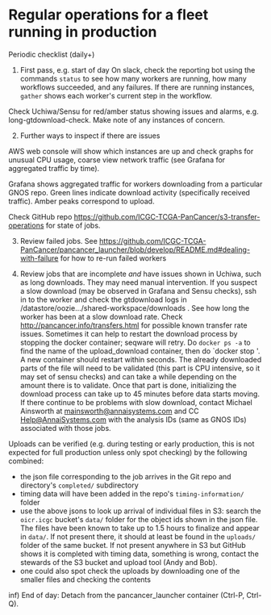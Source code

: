 # Regular operations for a fleet running in production

Periodic checklist (daily+)

1) First pass, e.g. start of day
On slack, check the reporting bot using the commands `status` to see how many workers are running, how many workflows succeeded, and any failures. If there are running instances, `gather` shows each worker's current step in the workflow.

Check Uchiwa/Sensu for red/amber status showing issues and alarms, e.g. long-gtdownload-check. Make note of any instances of concern.


2) Further ways to inspect if there are issues

AWS web console will show which instances are up and check graphs for unusual CPU usage, coarse view network traffic (see Grafana for aggregated traffic by time).

Grafana shows aggregated traffic for workers downloading from a particular GNOS repo. Green lines indicate download activity (specifically received traffic). Amber peaks correspond to upload.

Check GitHub repo https://github.com/ICGC-TCGA-PanCancer/s3-transfer-operations for state of jobs.

3) Review failed jobs. See https://github.com/ICGC-TCGA-PanCancer/pancancer_launcher/blob/develop/README.md#dealing-with-failure for how to re-run failed workers

4) Review jobs that are incomplete *and* have issues shown in Uchiwa, such as long downloads. They may need manual intervention. If you suspect a slow download (may be observed in Grafana and Sensu checks), ssh in to the worker and check the gtdownload logs in /datastore/oozie.../shared-workspace/downloads . See how long the worker has been at a slow download rate.
   Check http://pancancer.info/transfers.html for possible known transfer rate issues.
   Sometimes it can help to restart the download process by stopping the docker container; seqware will retry. Do `docker ps -a` to find the name of the upload_download container, then do `docker stop <name-of-container>'. A new container should restart within seconds. The already downloaded parts of the file will need to be validated (this part is CPU intensive, so it may set of sensu checks) and can take a while depending on the amount there is to validate. Once that part is done, initializing the download process can take up to 45 minutes before data starts moving.
   If there continue to be problems with slow download, contact Michael Ainsworth at mainsworth@annaisystems.com and CC Help@AnnaiSystems.com with the analysis IDs (same as GNOS IDs) associated with those jobs.


Uploads can be verified (e.g. during testing or early production, this is not expected for full production unless only spot checking) by the following combined:
- the json file corresponding to the job arrives in the Git repo and directory's `completed/` subdirectory
- timing data will have been added in the repo's `timing-information/` folder
- use the above jsons to look up arrival of individual files in S3: search the `oicr.icgc` bucket's `data/` folder for the object ids shown in the json file. The files have been known to take up to 1.5 hours to finalize and appear in `data/`. If not present there, it should at least be found in the `uploads/` folder of the same bucket. If not present anywhere in S3 but GitHub shows it is completed with timing data, something is wrong, contact the stewards of the S3 bucket and upload tool (Andy and Bob).
- one could also spot check the uploads by downloading one of the smaller files and checking the contents

inf) End of day: Detach from the pancancer_launcher container (Ctrl-P, Ctrl-Q).
